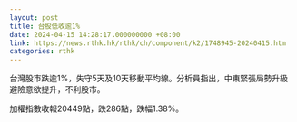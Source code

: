 ```yaml
---
layout: post
title: 台股低收逾1%
date: 2024-04-15 14:28:17.000000000 +08:00
link: https://news.rthk.hk/rthk/ch/component/k2/1748945-20240415.htm
categories: rthk
---
```


台灣股市跌逾1%，失守5天及10天移動平均線。分析員指出，中東緊張局勢升級避險意欲提升，不利股市。

加權指數收報20449點，跌286點，跌幅1.38%。

